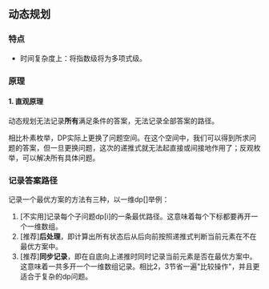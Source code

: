 ## 动态规划

### 特点

* 时间复杂度上：将指数级将为多项式级。

### 原理

#### 1. 直观原理

动态规划无法记录**所有**满足条件的答案，无法记录全部答案的路径。

相比朴素枚举，DP实际上更换了问题空间。在这个空间中，我们可以得到所求问题的答案，但一旦更换问题，这次的递推式就无法起直接或间接地作用了；反观枚举，可以解决所有具体问题。



### 记录答案路径

记录一个最优方案的方法有三种，以一维dp[]举例：

1. [不实用]记录每个子问题dp[i]的一条最优路径。这意味着每个下标都要再开一个一维数组。
2. [推荐]**后处理**，即计算出所有状态后从后向前按照递推式判断当前元素在不在最优方案中。
3. [推荐]**同步记录**，即在自底向上递推时同时记录当前元素是否在最优方案中。这意味着一共多开一个一维数组记录。相比2，3节省一遍"比较操作"，并且更适合于复杂的dp问题。

